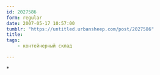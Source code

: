 ```yaml
---
id: 2027586
form: regular
date: 2007-05-17 10:57:00
tumblr: "https://untitled.urbansheep.com/post/2027586"
title:
tags:
    - контейнерный склад

---
```


<p>*</p>

